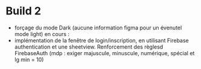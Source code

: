 

# Build 2
- forçage du mode Dark (aucune information figma pour un évenutel mode light)
en cours :
- implémentation de la fenêtre de login/inscription, en utilisant Firebase authentication et une sheetview. Renforcement des règlesd FirebaseAuth (mdp : exiger majuscule, minuscule, numérique, spécial et lg min = 10)

